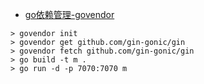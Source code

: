 - [go依赖管理-govendor](https://segmentfault.com/a/1190000009268696)

```
> govendor init
> govendor get github.com/gin-gonic/gin
> govendor fetch github.com/gin-gonic/gin
> go build -t m .
> go run -d -p 7070:7070 m
```